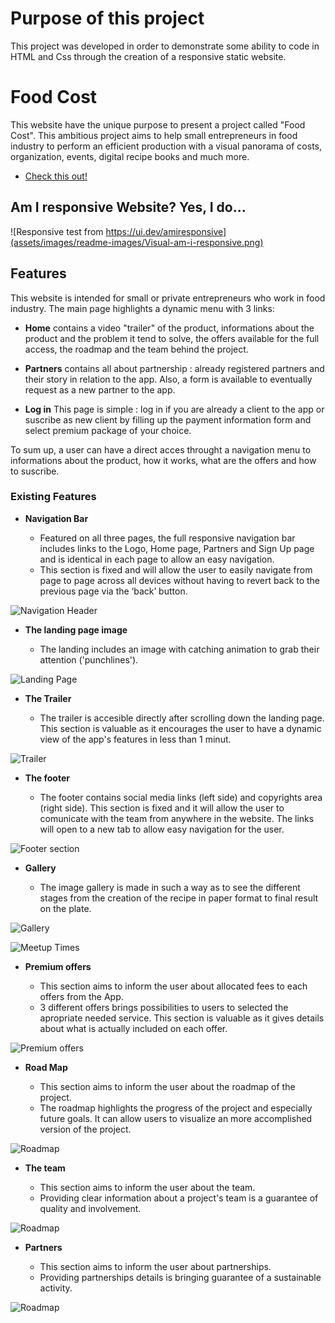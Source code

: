 # Purpose of this project

This project was developed in order to demonstrate 
some ability to code in HTML and Css through the 
creation of a responsive static website.

# Food Cost

This website have the unique purpose to present a project called "Food Cost". 
This ambitious project aims to help small entrepreneurs in food industry
 to perform an efficient production with a visual panorama of costs, organization, events, 
 digital recipe books and much more.

* [Check this out!](https://artontray.github.io/PROJECT1/)

## Am I responsive Website? Yes, I do...
![Responsive test from https://ui.dev/amiresponsive](assets/images/readme-images/Visual-am-i-responsive.png)


## Features 

This website is intended for small or private entrepreneurs 
who work in food industry. The main page highlights a 
dynamic menu with 3 links:
- **Home** 
contains a video "trailer" of the product,
  informations about the product and the problem
  it tend to solve,  the offers available for
  the full access, the roadmap and the team behind the project.

- **Partners** 
contains all about partnership : already registered partners
 and their story in relation to the app. 
 Also, a form is available to eventually request as a new partner to the app.

- **Log in** 
This page is simple : log in if you are already a client to the app
or suscribe as new client by filling up the payment information form 
and select premium package of your choice.

To sum up, a user can have a direct acces throught a navigation menu
 to informations about
the product, how it works, what are the offers and how to suscribe.

### Existing Features

- __Navigation Bar__

  - Featured on all three pages, the full responsive navigation bar includes 
  links to the Logo, Home page, Partners and Sign Up page and is 
  identical in each page to allow an easy navigation.
  - This section is fixed and will allow the user to easily navigate from 
  page to page across all devices without having to revert back
   to the previous page via the ‘back’ button. 

![Navigation Header](assets/images/readme-images/menu-navigation.png)

- __The landing page image__

  - The landing includes an image with catching animation to grab their attention ('punchlines').
   
![Landing Page](assets/images/readme-images/landing-page.png)
- __The Trailer__

  - The trailer is accesible directly after scrolling down the landing page. This section is 
  valuable as it encourages the user to have a dynamic view of the app's features in less than 1 minut.
  
![Trailer](assets/images/readme-images/trailer.png)

- __The footer__

  - The footer contains social media links (left side) and copyrights area (right side).
  This section is fixed and it will allow the user to comunicate with the team from anywhere in the website.
  The links will open to a new tab to allow easy navigation for the user.

![Footer section](assets/images/readme-images/footer.png)

- __Gallery__

  - The image gallery is made in such a way as to see the different stages from the creation
   of the recipe in paper format to final result on the plate.

![Gallery](assets/images/readme-images/gallery.png)

![Meetup Times](https://github.com/lucyrush/readme-template/blob/master/media/love_running_times.png)

- __Premium offers__ 

  - This section aims to inform the user about allocated fees to each offers from the App.
  - 3 different offers brings possibilities to users to selected the apropriate needed service.
  This section is valuable as it gives details about what is actually included on each offer.

![Premium offers](assets/images/readme-images/premium-offers.png)

- __Road Map__ 

  - This section aims to inform the user about the roadmap of the project. 
  - The roadmap highlights the progress of the project and especially future goals.
  It can allow users to visualize an more accomplished version of the project.

![Roadmap](assets/images/readme-images/roadmap.png)

- __The team__ 

  - This section aims to inform the user about the team. 
  - Providing clear information about a project's team is a guarantee of quality and involvement.

![Roadmap](assets/images/readme-images/team.png)

- __Partners__ 

  - This section aims to inform the user about partnerships. 
  - Providing partnerships details is bringing guarantee of a sustainable activity.

![Roadmap](assets/images/readme-images/partners.png)
